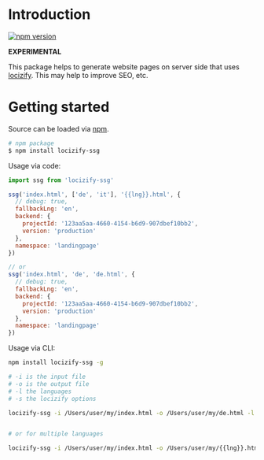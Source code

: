 # Introduction

[![npm version](https://img.shields.io/npm/v/locizify-ssg.svg?style=flat-square)](https://www.npmjs.com/package/locizify-ssg)

**EXPERIMENTAL**

This package helps to generate website pages on server side that uses [locizify](https://github.com/locize/locizify). This may help to improve SEO, etc.

# Getting started

Source can be loaded via [npm](https://www.npmjs.com/package/locizify-ssg).

```bash
# npm package
$ npm install locizify-ssg
```

Usage via code:

```js
import ssg from 'locizify-ssg'

ssg('index.html', ['de', 'it'], '{{lng}}.html', {
  // debug: true,
  fallbackLng: 'en',
  backend: {
    projectId: '123aa5aa-4660-4154-b6d9-907dbef10bb2',
    version: 'production'
  },
  namespace: 'landingpage'
})

// or
ssg('index.html', 'de', 'de.html', {
  // debug: true,
  fallbackLng: 'en',
  backend: {
    projectId: '123aa5aa-4660-4154-b6d9-907dbef10bb2',
    version: 'production'
  },
  namespace: 'landingpage'
})
```



Usage via CLI:

```sh
npm install locizify-ssg -g

# -i is the input file
# -o is the output file
# -l the languages
# -s the locizify options

locizify-ssg -i /Users/user/my/index.html -o /Users/user/my/de.html -l de -s "{\"fallbackLng\":\"en\",\"backend\":{\"projectId\":\"123aa5aa-4660-4154-b6d9-907dbef10bb2\",\"version\":\"production\"},\"namespace\":\"landingpage\"}"


# or for multiple languages

locizify-ssg -i /Users/user/my/index.html -o /Users/user/my/{{lng}}.html -l de,it,fr -s "{\"fallbackLng\":\"en\",\"backend\":{\"projectId\":\"123aa5aa-4660-4154-b6d9-907dbef10bb2\",\"version\":\"production\"},\"namespace\":\"landingpage\"}"

```
